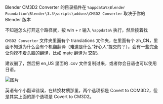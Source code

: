 Blender CM3D2 Converter 的目录插件在 `%appdata%\Blender Foundation\Blender\3.3\scripts\addons\CM3D2 Converter` 取决于你的 Blender 版本

不知道怎么打开这个路径就，按 win + r 输入 `%appdata%` 执行，然后接着找

`CM3D2 Converter` 文件夹里面有个 translations 文件夹，在里面有个 zh_CN，里面不知道为什么会有个机翻翻译（难道是什么“好心人“提交的？），会有一些完全让你摸不着头脑的翻译，比如 mate 翻译为 交配。

建议删了，然后把 en_US 里面的 .csv 文件复制过来，或者你会日语也可以使用日语。

![图片](https://github.com/user-attachments/assets/7062039e-1440-4228-a906-3a134c5fec41)

英语有个小翻译错误，在转换材质那里，两个选项都是 Covert to COM3D2，但是其实上面的那个选项是 Covert to CM3D2。

